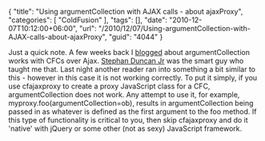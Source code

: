 {
	"title": "Using argumentCollection with AJAX calls - about ajaxProxy",
	"categories": [
		"ColdFusion"
	],
	"tags": [],
	"date": "2010-12-07T10:12:00+06:00",
	"url": "/2010/12/07/Using-argumentCollection-with-AJAX-calls-about-ajaxProxy",
	"guid": "4044"
}

Just a quick note. A few weeks back I <a href="http://www.raymondcamden.com/index.cfm/2010/11/1/Using-argumentCollection-with-AJAX-calls-to-ColdFusion-Components">blogged</a> about argumentCollection works with CFCs over Ajax. <a href="http://www.stephenduncanjr.com/">Stephan Duncan Jr</a> was the smart guy who taught me that. Last night another reader ran into something a bit similar to this - however in this case it is not working correctly. To put it simply, if you use cfajaxproxy to create a proxy JavaScript class for a CFC, argumentCollection does not work. Any attempt to use it, for example, myproxy.foo(argumentCollection=ob), results in argumentCollection being passed in as whatever is defined as the first argument to the foo method. If this type of functionality is critical to you, then skip cfajaxproxy and do it 'native' with jQuery or some other (not as sexy) JavaScript framework.